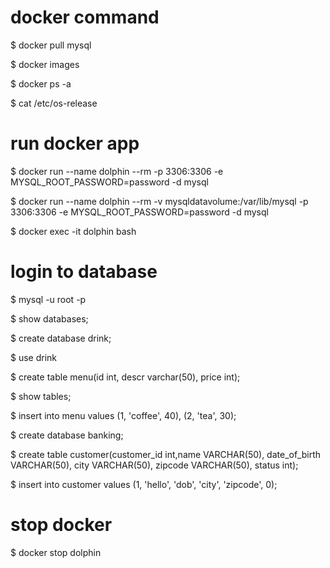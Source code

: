 # docker command

$ docker pull mysql

$ docker images

$ docker ps -a

$ cat /etc/os-release

# run docker app

$ docker run --name dolphin --rm -p 3306:3306 -e MYSQL_ROOT_PASSWORD=password -d mysql

$ docker run --name dolphin --rm -v mysqldatavolume:/var/lib/mysql -p 3306:3306 -e MYSQL_ROOT_PASSWORD=password -d mysql

$ docker exec -it dolphin bash

# login to database

$ mysql -u root -p

$ show databases;

$ create database drink;

$ use drink

$ create table menu(id int, descr varchar(50), price int);

$ show tables;

$ insert into menu values (1, 'coffee', 40), (2, 'tea', 30);

$ create database banking;

$ create table customer(customer_id int,name VARCHAR(50), date_of_birth VARCHAR(50), city VARCHAR(50), zipcode VARCHAR(50), status int);

$ insert into customer values (1, 'hello', 'dob', 'city', 'zipcode', 0);

# stop docker

$ docker stop dolphin
